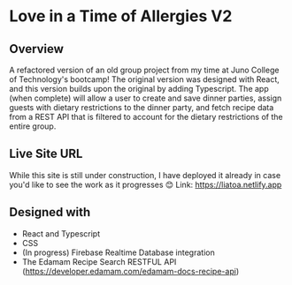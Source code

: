 # Love in a Time of Allergies V2

## Overview

A refactored version of an old group project from my time at Juno College of Technology's bootcamp! The original version was designed with React, and this version builds upon the original by adding Typescript. The app (when complete) will allow a user to create and save dinner parties, assign guests with dietary restrictions to the dinner party, and fetch recipe data from a REST API that is filtered to account for the dietary restrictions of the entire group.

## Live Site URL

While this site is still under construction, I have deployed it already in case you'd like to see the work as it progresses 😊
Link: https://liatoa.netlify.app

## Designed with

- React and Typescript
- CSS
- (In progress) Firebase Realtime Database integration
- The Edamam Recipe Search RESTFUL API (https://developer.edamam.com/edamam-docs-recipe-api)
